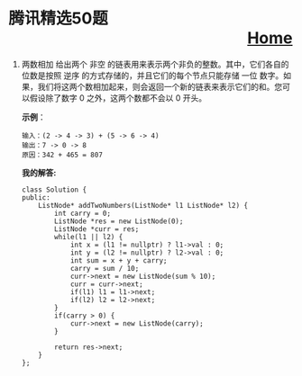 # 腾讯精选50题 <div style="text-align: right"> [Home](\BLOG\README.md) </div>
1. 两数相加
给出两个 非空 的链表用来表示两个非负的整数。其中，它们各自的位数是按照 逆序 的方式存储的，并且它们的每个节点只能存储 一位 数字。如果，我们将这两个数相加起来，则会返回一个新的链表来表示它们的和。您可以假设除了数字 0 之外，这两个数都不会以 0 开头。 

    __示例__：
    ``` 
    输入：(2 -> 4 -> 3) + (5 -> 6 -> 4)
    输出：7 -> 0 -> 8
    原因：342 + 465 = 807
    ```

    __我的解答:__
    ```
    class Solution {
    public:
        ListNode* addTwoNumbers(ListNode* l1 ListNode* l2) {
            int carry = 0;
            ListNode *res = new ListNode(0);
            ListNode *curr = res;
            while(l1 || l2) {
                int x = (l1 != nullptr) ? l1->val : 0;
                int y = (l2 != nullptr) ? l2->val : 0;
                int sum = x + y + carry;
                carry = sum / 10;
                curr->next = new ListNode(sum % 10);
                curr = curr->next;
                if(l1) l1 = l1->next;
                if(l2) l2 = l2->next;
            }
            if(carry > 0) {
                curr->next = new ListNode(carry);
            }
        
            return res->next;
        }
    };
```
